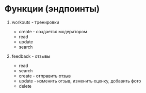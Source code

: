 # Функции (эндпоинты)

1. workouts - тренировки
   - create - создается модератором
   - read
   - update
   - search

2. feedback - отзывы
   - read
   - search
   - create - отправить отзыв
   - update - изменить отзыв, изменить оценку, добавить фото
   - delete